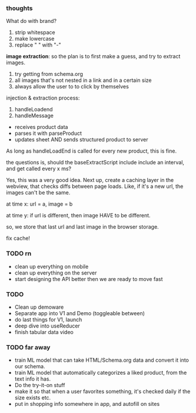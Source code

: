 ### thoughts

What do with brand?

1. strip whitespace
2. make lowercase
3. replace " " with "-"

**image extraction**:
so the plan is to first make a guess, and try to extract images.

1. try getting from schema.org
2. all images that's not nested in a link and in a certain size
3. always allow the user to to click by themselves

injection & extraction process:

1. handleLoadend
2. handleMessage

- receives product data
- parses it with parseProduct
- updates sheet AND sends structured product to server

As long as handleLoadEnd is called for every new product, this is fine.

the questions is, should the baseExtractScript include include an interval, and get called every x ms?

Yes, this was a very good idea. Next up, create a caching layer in the webview, that checks diffs between page loads. Like, if it's a new url, the images can't be the same.

at time x:
url = a, image = b

at time y:
if url is different, then image HAVE to be different.

so, we store that last url and last image in the browser storage.

fix cache!

### TODO rn

- clean up everything on mobile
- clean up everything on the server
- start designing the API better
  then we are ready to move fast

### TODO

- Clean up demoware
- Separate app into V1 and Demo (toggleable between)
- do last things for V1, launch
- deep dive into useReducer
- finish tabular data video

### TODO far away

- train ML model that can take HTML/Schema.org data and convert it into our schema.
- train ML model that automatically categorizes a liked product, from the text info it has.
- Do the try-it-on stuff
- make it so that when a user favorites something, it's checked daily if the size exists etc.
- put in shopping info somewhere in app, and autofill on sites
